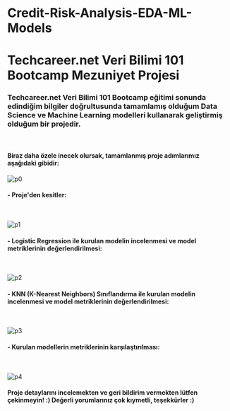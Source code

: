 # Credit-Risk-Analysis-EDA-ML-Models
# Techcareer.net Veri Bilimi 101 Bootcamp Mezuniyet Projesi

 <h3>Techcareer.net Veri Bilimi 101 Bootcamp eğitimi sonunda edindiğim bilgiler doğrultusunda tamamlamış olduğum Data Science ve Machine Learning modelleri kullanarak geliştirmiş olduğum bir projedir. </h3><br>

 <h4>Biraz daha özele inecek olursak, tamamlanmış proje adımlarımız aşağıdaki gibidir:</h4>

 ![p0](https://github.com/user-attachments/assets/0d207443-6216-48f2-b327-51d966c6d249)
 <br>

 <h4>- Proje'den kesitler:</h4> <br>
 
 ![p1](https://github.com/user-attachments/assets/14516464-f0a7-42e1-ba58-53b97de3c985)
 <br>

 <h4>- Logistic Regression ile kurulan modelin incelenmesi ve model metriklerinin değerlendirilmesi:</h4> <br>
 
 ![p2](https://github.com/user-attachments/assets/167da835-6d83-4605-8b2d-20a92744f617)
 <br>

 <h4>- KNN (K-Nearest Neighbors) Sınıflandırma ile kurulan modelin incelenmesi ve model metriklerinin değerlendirilmesi:</h4> <br>
 
 ![p3](https://github.com/user-attachments/assets/3c23f957-ad16-46ca-809e-c08048a24c01)
 <br>

 <h4>- Kurulan modellerin metriklerinin karşılaştırılması:</h4> <br>
 
 ![p4](https://github.com/user-attachments/assets/69a7aa37-4b4d-4eb2-99e6-da494f5705d9)


 <h4>Proje detaylarını incelemekten ve geri bildirim vermekten lütfen çekinmeyin! :) Değerli yorumlarınız çok kıymetli, teşekkürler :) </h4>


